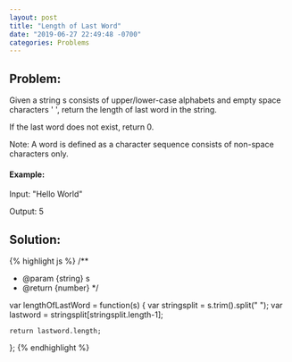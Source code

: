 ```yaml
---
layout: post
title: "Length of Last Word"
date: "2019-06-27 22:49:48 -0700"
categories: Problems
---
```


## Problem:

Given a string s consists of upper/lower-case alphabets and empty space characters ' ', return the length of last word in the string.

If the last word does not exist, return 0.

Note: A word is defined as a character sequence consists of non-space characters only.

#### Example:

Input: "Hello World"

Output: 5

## Solution:

{% highlight js %}
/**
 * @param {string} s
 * @return {number}
 */


var lengthOfLastWord = function(s) {
    var stringsplit = s.trim().split(" ");
    var lastword = stringsplit[stringsplit.length-1];

    return lastword.length;
};
{% endhighlight %}
